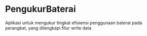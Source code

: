 # PengukurBaterai
Aplikasi untuk mengukur tingkat efisiensi penggunaan baterai pada perangkat, yang dilengkapi fitur write data

